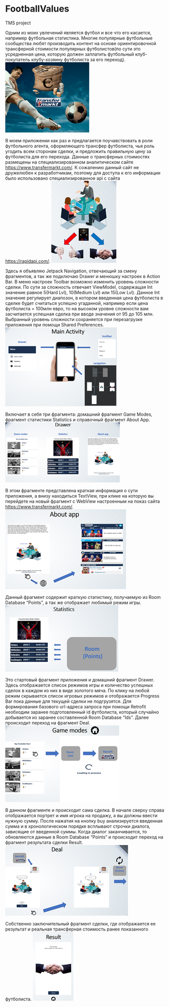 # FootballValues
TMS project

Одним из моих увлечений является футбол и все что его касается, например футбольная статистика. Многие популярные футбольные сообщества любят производить контент на основе ориентировочной трансферной стоимости популярных футболистов(по сути это усредненная цена, которую должен заплатить футбольный клуб-покупатель клубу-хозяину футболиста за его переход). 
<img alt="Icon" src="/ReadMe images/Icon.png" />


В моем приложении как раз и предлагается поучавствовать в роли футбольного агента, оформляющего трансфер футболиста, чья роль угодить всем сторонам сделки, и предложить правильную цену за футболиста для его перехода.
Данные о трансферных стоимостях размещены на специализированном аналитическом сайте https://www.transfermarkt.com/. К сожалению данный сайт не дружелюбен к разработчикам, поэтому для доступа к его информации было использовано специализированное api с сайта https://rapidapi.com/.
<img alt="Football Values" src="/ReadMe images/About App.png" />


Здесь я объявляю Jetpack Navigation, отвечающий за смену фрагментов, а так же подключаю Drawer и менюшку настроек в Action Bar. В меню настроек Toolbar возможно изменить уровень сложности сделки. По сути за сложность отвечает ViewModel, содержащая Int значение равное 5(Hard Lvl), 10(Medium Lvl) или 15(Low Lvl). Данное Int значениe регулируeт диапозон, в котором введенная цена футболиста в сделке будет считаться успешно угаданной, например если цена футболиста = 100млн евро, то на высоком уровне сложности вам засчитается успешная сделка при вводе значения от 95 до 105 млн. Выбранный уровень сложности сохраняется при перезагрузке приложения при помощи Shared Preferences.
<img alt="Main Activity" src="/ReadMe images/Main Act.png" />	
	

Включает в себя три фрагмента: домашний фрагмент Game Modes, фрагмент статистики Statistics и справочный фрагмент About App.
<img alt="Drawer" src="/ReadMe images/Drawer.png" />


В этом фрагменте представлена краткая информация о сути приложения, а внизу находиться TextView, при клике на которую вы перейдете на новый фрагмент с WebView настроенным на показ сайта https://www.transfermarkt.com/.
<img alt="About App fr" src="/ReadMe images/About App fr.png" />
 
 
Данный фрагмент содержит краткую статистику, получаемую из Room Database “Points”, а так же отображает любимый режим игры.
<img alt="Stats" src="/ReadMe images/Stats.png" />


Это стартовый фрагмент приложения и домашний фрагмент Drawer. Здесь отображается список режимов игры и количество успешных сделок в каждом из них в виде золотого мяча. По клику на любой режим скрывается список игровых режимов и отображается Progress Bar пока данные для текущей сделки не подгрузятся. Для формирования базового url-адреса запроса при помощи Retrofit необходим заранее подготовленный id футболиста, который случайно добывается из заранее составленной Room Database “Ids”. Далее происходит переход на фрагмент Deal. 
<img alt="Game Modes" src="/ReadMe images/Game Modes.png" />

В данном фрагменте и происходит сама сделка. В начале сверху справа отображается портрет и имя игрока на продажу, а вы должны ввести нужную сумму. После нажатия на кнопку buy анализируется введенная сумма и в хронологическом порядке всплывают строчки диалога, зависящие от введенной суммы. Когда диалог заканчивается, то обновляются данные в Room Database “Points” и происходит переход на фрагмент результата сделки Result. 
<img alt="Deal" src="/ReadMe images/Deal.png" />	
	
	
Собственно заключительный фрагмент сделки, где отображается ее результат и реальная трансферная стоимость ранее показанного футболиста.
<img alt="Result" src="/ReadMe images/Result.png" />
